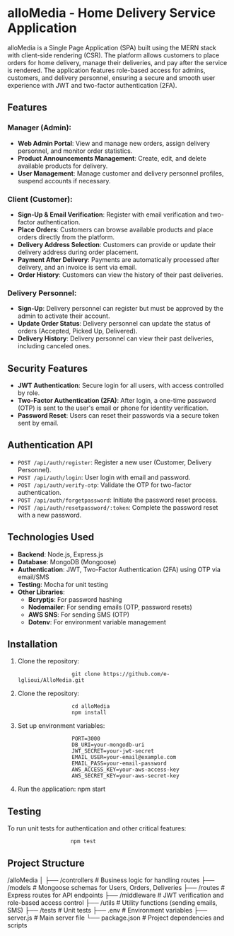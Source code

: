 # alloMedia - Home Delivery Service Application

alloMedia is a Single Page Application (SPA) built using the MERN stack with client-side rendering (CSR). The platform allows customers to place orders for home delivery, manage their deliveries, and pay after the service is rendered. The application features role-based access for admins, customers, and delivery personnel, ensuring a secure and smooth user experience with JWT and two-factor authentication (2FA).

## Features

### Manager (Admin):
- **Web Admin Portal**: View and manage new orders, assign delivery personnel, and monitor order statistics.
- **Product Announcements Management**: Create, edit, and delete available products for delivery.
- **User Management**: Manage customer and delivery personnel profiles, suspend accounts if necessary.

### Client (Customer):
- **Sign-Up & Email Verification**: Register with email verification and two-factor authentication.
- **Place Orders**: Customers can browse available products and place orders directly from the platform.
- **Delivery Address Selection**: Customers can provide or update their delivery address during order placement.
- **Payment After Delivery**: Payments are automatically processed after delivery, and an invoice is sent via email.
- **Order History**: Customers can view the history of their past deliveries.

### Delivery Personnel:
- **Sign-Up**: Delivery personnel can register but must be approved by the admin to activate their account.
- **Update Order Status**: Delivery personnel can update the status of orders (Accepted, Picked Up, Delivered).
- **Delivery History**: Delivery personnel can view their past deliveries, including canceled ones.

## Security Features

- **JWT Authentication**: Secure login for all users, with access controlled by role.
- **Two-Factor Authentication (2FA)**: After login, a one-time password (OTP) is sent to the user's email or phone for identity verification.
- **Password Reset**: Users can reset their passwords via a secure token sent by email.

## Authentication API

- `POST /api/auth/register`: Register a new user (Customer, Delivery Personnel).
- `POST /api/auth/login`: User login with email and password.
- `POST /api/auth/verify-otp`: Validate the OTP for two-factor authentication.
- `POST /api/auth/forgetpassword`: Initiate the password reset process.
- `POST /api/auth/resetpassword/:token`: Complete the password reset with a new password.

## Technologies Used

- **Backend**: Node.js, Express.js
- **Database**: MongoDB (Mongoose)
- **Authentication**: JWT, Two-Factor Authentication (2FA) using OTP via email/SMS
- **Testing**: Mocha for unit testing
- **Other Libraries**:
  - **Bcryptjs**: For password hashing
  - **Nodemailer**: For sending emails (OTP, password resets)
  - **AWS SNS**: For sending SMS (OTP)
  - **Dotenv**: For environment variable management

## Installation

1. Clone the repository:

                        git clone https://github.com/e-lglioui/AlloMedia.git

2. Clone the repository:

                        cd alloMedia
                        npm install

3. Set up environment variables:

                        PORT=3000
                        DB_URI=your-mongodb-uri
                        JWT_SECRET=your-jwt-secret
                        EMAIL_USER=your-email@example.com
                        EMAIL_PASS=your-email-password
                        AWS_ACCESS_KEY=your-aws-access-key
                        AWS_SECRET_KEY=your-aws-secret-key

 4. Run the application:
                        npm start

## Testing 
To run unit tests for authentication and other critical features:

                        npm test


  ## Project Structure
/alloMedia
│
├── /controllers        # Business logic for handling routes
├── /models             # Mongoose schemas for Users, Orders, Deliveries
├── /routes             # Express routes for API endpoints
├── /middleware         # JWT verification and role-based access control
├── /utils              # Utility functions (sending emails, SMS)
├── /tests              # Unit tests
├── .env                # Environment variables
├── server.js           # Main server file
└── package.json        # Project dependencies and scripts

